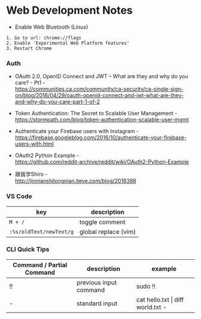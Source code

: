 # Web Development Notes

- Enable Web Bluetooth (Linux)
```
1. Go to url: chrome://flags
2. Enable 'Experimental Web Platform features'
3. Restart Chrome
```

### Auth
- OAuth 2.0, OpenID Connect and JWT – What are they and why do you care? - Pt1 -  
https://communities.ca.com/community/ca-security/ca-single-sign-on/blog/2016/04/29/oauth-openid-connect-and-jwt-what-are-they-and-why-do-you-care-part-1-of-2

- Token Authentication: The Secret to Scalable User Management -  
https://stormpath.com/blog/token-authentication-scalable-user-mgmt

- Authenticate your Firebase users with Instagram -  
https://firebase.googleblog.com/2016/10/authenticate-your-firebase-users-with.html

- OAuth2 Python Example -  
https://github.com/reddit-archive/reddit/wiki/OAuth2-Python-Example

- 跟我学Shiro -  
http://jinnianshilongnian.iteye.com/blog/2018398

### VS Code

| key | description |
| ---- | ---- |
| ```M + /``` | toggle comment |
| ```:%s/oldText/newText/g``` | global replace (vim) |

### CLI Quick Tips
| Command / Partial Command | description | example |
| ---- | ---- | ---- |
| !! | previous input command | sudo !! |
| - | standard input | cat hello.txt \| diff world.txt - |
